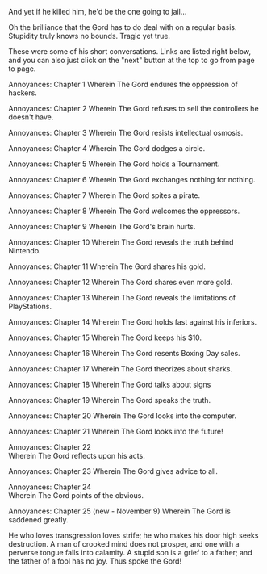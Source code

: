 And yet if he killed him, he'd be the one going to jail...


Oh the brilliance that the Gord has to do deal with on a regular basis. Stupidity truly knows no bounds. Tragic yet true.

These were some of his short conversations. Links are listed right below, and you can also just click on the "next" button at the top to go from page to page.

Annoyances: Chapter 1
Wherein The Gord endures the oppression of hackers.

Annoyances: Chapter 2
Wherein The Gord refuses to sell the controllers he doesn't have.

Annoyances: Chapter 3
Wherein The Gord resists intellectual osmosis.

Annoyances: Chapter 4
Wherein The Gord dodges a circle.

Annoyances: Chapter 5
Wherein The Gord holds a Tournament.

Annoyances: Chapter 6
Wherein The Gord exchanges nothing for nothing.

Annoyances: Chapter 7
Wherein The Gord spites a pirate.

Annoyances: Chapter 8
Wherein The Gord welcomes the oppressors.

Annoyances: Chapter 9
Wherein The Gord's brain hurts.

Annoyances: Chapter 10
Wherein The Gord reveals the truth behind Nintendo.

Annoyances: Chapter 11
Wherein The Gord shares his gold.

Annoyances: Chapter 12
Wherein The Gord shares even more gold.

Annoyances: Chapter 13
Wherein The Gord reveals the limitations of PlayStations.

Annoyances: Chapter 14
Wherein The Gord holds fast against his inferiors.

Annoyances: Chapter 15
Wherein The Gord keeps his $10.

Annoyances: Chapter 16
Wherein The Gord resents Boxing Day sales.

Annoyances: Chapter 17
Wherein The Gord theorizes about sharks.

Annoyances: Chapter 18
Wherein The Gord talks about signs

Annoyances: Chapter 19
Wherein The Gord speaks the truth.

Annoyances: Chapter 20
Wherein The Gord looks into the computer.

Annoyances: Chapter 21 
Wherein The Gord looks into the future!

Annoyances: Chapter 22  
Wherein The Gord reflects upon his acts.

Annoyances: Chapter 23 
Wherein The Gord gives advice to all.

Annoyances: Chapter 24  
Wherein The Gord points of the obvious.

Annoyances: Chapter 25  (new - November 9)
Wherein The Gord is saddened greatly.

 

 

He who loves transgression loves strife; he who makes his door high seeks destruction. A man of crooked mind does not prosper, and one with a perverse tongue falls into calamity. A stupid son is a grief to a father; and the father of a fool has no joy. Thus spoke the Gord!
